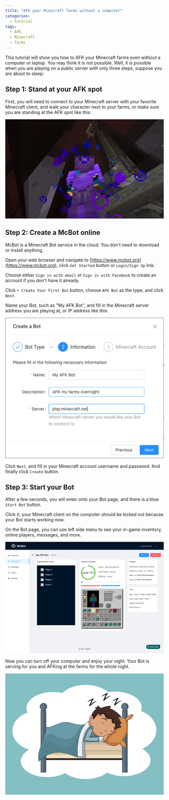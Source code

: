 ```yaml
---
title: "AFK your Minecraft farms without a computer"
categories:
  - Tutorial
tags:
  - AFK
  - Minecraft
  - farms
---
```


This tutorial will show you how to AFK your Minecraft farms even without a computer or laptop.
You may think it is not possible. Well, it is possible when you are playing on a public server with only three steps,
suppose you are about to sleep:

## Step 1: Stand at your AFK spot

First, you will need to connect to your Minecraft server with your favorite Minecraft client, and walk your character
next to your farms, or make sure you are standing at the AFK spot like this:

![screenshot for the farm](/assets/images/2021_1_wither_skeleton_farm.png)

## Step 2: Create a McBot online

McBot is a Minecraft Bot service in the cloud. You don't need to download or install anything.

Open your web browser and navigate to [https://www.mcbot.org](https://www.mcbot.org), click `Get Started` button or `Login/Sign Up` link.

Choose either `Sign in with email` or `Sign in with Facebook` to create an account if you don't have it already.

Click `+ Create Your First Bot` button, choose `AFK Bot` as the type, and click `Next`.

Name your Bot, such as "My AFK Bot", and fill in the Minecraft server address you are playing at, or IP address like this:

![screenshot for the creation form step 2](/assets/images/2021_1_bot_creation_form.png)

Click `Next`, and fill in your Minecraft account username and password. And finally click `Create` button.

## Step 3: Start your Bot

After a few seconds, you will enter onto your Bot page, and there is a blue `Start Bot` button. 

Click it, your Minecraft client on the computer should be kicked out because your Bot starts working now.

On the Bot page, you can use left side menu to see your in-game inventory, online players, messages, and more.

![screenshot for bot dashboard page](/assets/images/2021_1_bot_dashboard.png)

Now you can turn off your computer and enjoy your night. Your Bot is serving for you and AFKing at the farms for the whole night.

![sleep](/assets/images/2021_1_sleep.png)
